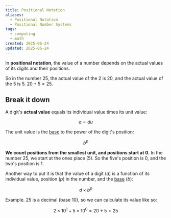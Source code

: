 ```yaml
---
title: Positional Notation
aliases:
  - Positional Notation
  - Positional Number Systems
tags:
  - computing
  - math
created: 2025-06-24
updated: 2025-06-24
---
```


In **positional notation**, the value of a number depends on the actual values of its digits and their positions.

So in the number 25, the actual value of the 2 is 20, and the actual value of the 5 is 5. $20 + 5 = 25$.

## Break it down

A digit's **actual value** equals its individual value times its unit value:

$$a = du$$

The unit value is the [base](notes/base-mathematics.md) to the power of the digit's position:

$$b^p$$

**We count positions from the smallest unit, and positions start at 0.** In the number 25, we start at the ones place (5). So the five's position is 0, and the two's position is 1.

Another way to put it is that the value of a digit ($d$) is a function of its individual value, position ($p$) in the number, and the [base](notes/base-mathematics.md) ($b$):

$$d \times b^p$$

Example. 25 is a decimal (base 10), so we can calculate its value like so:

$$
2 \times 10^1 + 5 \times 10^0 = 20 + 5 = 25
$$
